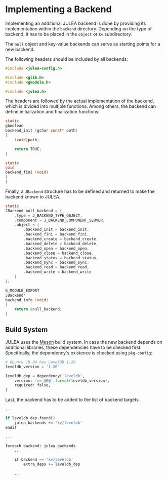 # Implementing a Backend

Implementing an additional JULEA backend is done by providing its implementation within the `backend` directory.
Depending on the type of backend, it has to be placed in the `object` or `kv` subdirectory.

The `null` object and key-value backends can serve as starting points for a new backend.

The following headers should be included by all backends:

```c
#include <julea-config.h>

#include <glib.h>
#include <gmodule.h>

#include <julea.h>
```

The headers are followed by the actual implementation of the backend, which is divided into multiple functions.
Among others, the backend can define initialization and finalization functions:

```c
static
gboolean
backend_init (gchar const* path)
{
	(void)path;

	return TRUE;
}

static
void
backend_fini (void)
{
}
```

Finally, a `JBackend` structure has to be defined and returned to make the backend known to JULEA.

```c
static
JBackend null_backend = {
	.type = J_BACKEND_TYPE_OBJECT,
	.component = J_BACKEND_COMPONENT_SERVER,
	.object = {
		.backend_init = backend_init,
		.backend_fini = backend_fini,
		.backend_create = backend_create,
		.backend_delete = backend_delete,
		.backend_open = backend_open,
		.backend_close = backend_close,
		.backend_status = backend_status,
		.backend_sync = backend_sync,
		.backend_read = backend_read,
		.backend_write = backend_write
	}
};

G_MODULE_EXPORT
JBackend*
backend_info (void)
{
	return &null_backend;
}
```

## Build System

JULEA uses the [Meson](https://mesonbuild.com/) build system.
In case the new backend depends on additional libraries, these dependencies have to be checked first.
Specifically, the dependency's existence is checked using `pkg-config`:

```python
# Ubuntu 18.04 has LevelDB 1.20
leveldb_version = '1.20'

leveldb_dep = dependency('leveldb',
	version: '>= @0@'.format(leveldb_version),
	required: false,
)
```

Last, the backend has to be added to the list of backend targets.

```python
...

if leveldb_dep.found()
	julea_backends += 'kv/leveldb'
endif

...

foreach backend: julea_backends
	...

	if backend == 'kv/leveldb'
		extra_deps += leveldb_dep

	...
```

